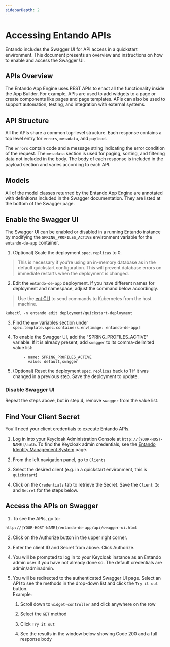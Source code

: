 ```yaml
---
sidebarDepth: 2
---
```

# Accessing Entando APIs


Entando includes the Swagger UI for API access in a quickstart environment. This document presents an overview and instructions on how to enable and access the Swagger UI.

## APIs Overview
The Entando App Engine uses REST APIs to enact all the functionality inside the App Builder. For example, APIs are used to add widgets to a page or create components like pages and page templates. APIs can also be used to support automation, testing, and integration with external systems.

## API Structure
All the APIs share a common top-level structure. Each response contains a top level entry for `errors`, `metadata`, and `payload`.

The `errors` contain code and a message string indicating the error condition of the request. The `metadata` section is used for paging, sorting, and filtering data not included in the body. The body of each response is included in the payload section and varies according to each API.

## Models
All of the model classes returned by the Entando App Engine are annotated with definitions included in the Swagger documentation. They are listed at the bottom of the Swagger page.

## Enable the Swagger UI

The Swagger UI can be enabled or disabled in a running Entando instance by modifying the `SPRING_PROFILES_ACTIVE` environment variable for the `entando-de-app` container. 

1. (Optional) Scale the deployment `spec.replicas` to 0.  

>This is necessary if you're using an in-memory database as in the default quickstart configuration.  This will prevent database errors on immediate restarts when the deployment is changed.

2. Edit the `entando-de-app` deployment. If you have different names for deployment and namespace, adjust the command below accordingly.

>Use the [ent CLI](../getting-started/entando-cli.md) to send commands to Kubernetes from the host machine.
```
kubectl -n entando edit deployment/quickstart-deployment
```

3. Find the `env` variables section under `spec.template.spec.containers.env[image: entando-de-app]`

4. To enable the Swagger UI, add the "SPRING_PROFILES_ACTIVE" variable. If it is already present, add `swagger` to its comma-delimited value list:
```
        - name: SPRING_PROFILES_ACTIVE
          value: default,swagger
```

5. (Optional) Reset the deployment `spec.replicas` back to 1 if it was changed in a previous step. Save the deployment to update.

### Disable Swagger UI

Repeat the steps above, but in step 4, remove `swagger` from the value list.

## Find Your Client Secret
You'll need your client credentials to execute Entando APIs. 

1. Log in into your Keycloak Administration Console at `http://[YOUR-HOST-NAME]/auth`. To find the Keycloak admin credentials, see the [Entando Identity Management System](./identity-management.md) page.

2. From the left navigation panel, go to `Clients`

3. Select the desired client (e.g. in a quickstart environment, this is `quickstart`)

4. Click on the `Credentials` tab to retrieve the Secret. Save the `Client Id` and `Secret` for the steps below.

## Access the APIs on Swagger
1.  To see the APIs, go to: 
``` sh
http://[YOUR-HOST-NAME]/entando-de-app/api/swagger-ui.html
```

2. Click on the Authorize button in the upper right corner.

3. Enter the client ID and Secret from above. Click Authorize.

4. You will be prompted to log in to your Keycloak instance as an Entando admin user if you have not already done so. The default credentials are admin/adminadmin. 

5. You will be redirected to the authenticated Swagger UI page. Select an API to see the methods in the drop-down list and click the `Try it out` button.  
Example:
   1. Scroll down to `widget-controller` and click anywhere on the row

   2. Select the `GET` method

   3. Click `Try it out`

   4. See the results in the window below showing Code 200 and a full response body